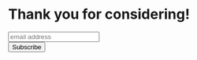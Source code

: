 # Thank you for considering!

<!-- Begin Mailchimp Signup Form -->
<link href="//cdn-images.mailchimp.com/embedcode/horizontal-slim-10_7_dtp.css" rel="stylesheet" type="text/css">

<div id="mc_embed_signup">
<form action="https://czyrnik.us20.list-manage.com/subscribe/post?u=f7ddccf772ea4e90b7ffc9a11&amp;id=bab481ddc0" method="post" id="mc-embedded-subscribe-form" name="mc-embedded-subscribe-form" class="validate" target="_blank" novalidate>
    <div id="mc_embed_signup_scroll">
	<input type="email" value="" name="EMAIL" class="email" id="mce-EMAIL" placeholder="email address" required>
    <!-- real people should not fill this in and expect good things - do not remove this or risk form bot signups-->
    <div style="position: absolute; left: -5000px;" aria-hidden="true"><input type="text" name="b_f7ddccf772ea4e90b7ffc9a11_bab481ddc0" tabindex="-1" value=""></div>
        <div class="clear foot">
           <input type="submit" value="Subscribe" name="subscribe" id="mc-embedded-subscribe" class="button">
        </div>
    </div>
</form>
</div>

<!--End mc_embed_signup-->
